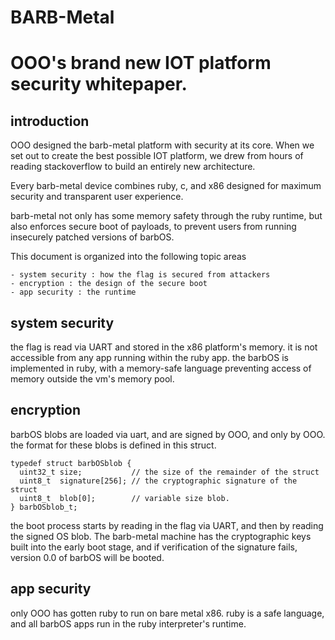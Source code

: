 # BARB-Metal

# OOO's brand new IOT platform security whitepaper.

## introduction

OOO designed the barb-metal platform with security at its core.
When we set out to create the best possible IOT platform, we drew from hours
of reading stackoverflow to build an entirely new architecture.

Every barb-metal device combines ruby, c, and x86 designed for maximum security and
transparent user experience.

barb-metal not only has some memory safety through the ruby runtime, but also
enforces secure boot of payloads, to prevent users from running insecurely patched
versions of barbOS.

This document is organized into the following topic areas

	- system security : how the flag is secured from attackers
	- encryption : the design of the secure boot
	- app security : the runtime


## system security

the flag is read via UART and stored in the x86 platform's memory. it is not accessible
from any app running within the ruby app. the barbOS is implemented in ruby,
with a memory-safe language preventing access of memory outside the vm's memory
pool.

## encryption

barbOS blobs are loaded via uart, and are signed by OOO, and only by OOO.
the format for these blobs is defined in this struct.

```
typedef struct barbOSblob {
  uint32_t size;           // the size of the remainder of the struct
  uint8_t  signature[256]; // the cryptographic signature of the struct
  uint8_t  blob[0];        // variable size blob.
} barbOSblob_t;
```

the boot process starts by reading in the flag via UART, and then by reading the
signed OS blob. The barb-metal machine has the cryptographic keys built into the
early boot stage, and if verification of the signature fails, version 0.0 of
barbOS will be booted.

## app security

only OOO has gotten ruby to run on bare metal x86. ruby is a safe language, and
all barbOS apps run in the ruby interpreter's runtime.
